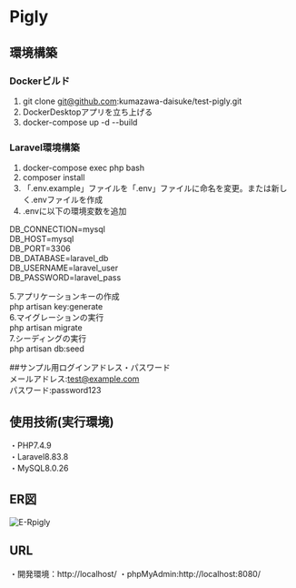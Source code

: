 # Pigly
## 環境構築
### Dockerビルド
1. git clone git@github.com:kumazawa-daisuke/test-pigly.git
2. DockerDesktopアプリを立ち上げる
3. docker-compose up -d --build
### Laravel環境構築
1. docker-compose exec php bash
2. composer install
3. 「.env.example」ファイルを「.env」ファイルに命名を変更。または新しく.envファイルを作成
4. .envに以下の環境変数を追加

DB_CONNECTION=mysql  
DB_HOST=mysql  
DB_PORT=3306  
DB_DATABASE=laravel_db  
DB_USERNAME=laravel_user  
DB_PASSWORD=laravel_pass  

5.アプリケーションキーの作成  
php artisan key:generate  
6.マイグレーションの実行  
php artisan migrate  
7.シーディングの実行  
php artisan db:seed  

##サンプル用ログインアドレス・パスワード  
メールアドレス:test@example.com  
パスワード:password123

## 使用技術(実行環境)
・PHP7.4.9  
・Laravel8.83.8  
・MySQL8.0.26  

## ER図
![E-Rpigly](https://github.com/user-attachments/assets/8b81db12-411f-49ab-a1f1-daf24577d433)

## URL
・開発環境：http://localhost/
・phpMyAdmin:http://localhost:8080/
